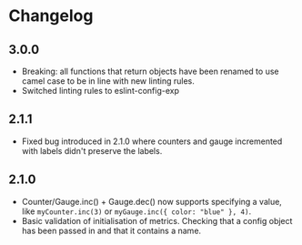 # Changelog

## 3.0.0

- Breaking: all functions that return objects have been renamed to use camel case to be in line with new linting rules.
- Switched linting rules to eslint-config-exp

## 2.1.1

- Fixed bug introduced in 2.1.0 where counters and gauge incremented with labels didn't preserve the labels.

## 2.1.0

- Counter/Gauge.inc() + Gauge.dec() now supports specifying a value, like `myCounter.inc(3)` or `myGauge.inc({ color: "blue" }, 4)`.
- Basic validation of initialisation of metrics. Checking that a config object has been passed in and that it contains a name.

